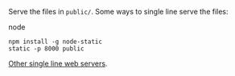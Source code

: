 Serve the files in `public/`. Some ways to single line serve the files:

node

    npm install -g node-static
    static -p 8000 public

[Other single line web servers](https://gist.github.com/willurd/5720255).
